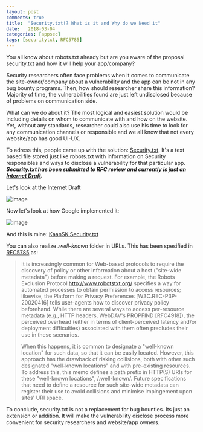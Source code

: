 ```yaml
---
layout: post
comments: true
title:  "Security.txt!? What is it and Why do we Need it"
date:   2018-03-04
categories: [appsec]
tags: [securitytxt, RFC5785]
---
```


You all know about robots.txt already but are you aware of the proposal security.txt and how it will help your app/company?

Security researchers often face problems when it comes to communicate the site-owner/company about a vulnerability and the app can be not in any bug bounty programs. Then, how should researcher share this information? Majority of time, the vulnerabilities found are just left undisclosed because of problems on communication side.

What can we do about it? The most logical and easiest solution would be including details on whom to communicate with and how on the website. Yet, without any standards, researcher could also use his time to look for any communication channels or responsible and we all know that not every website/app has good UI-UX.

To adress this, people came up with the solution: [Security.txt]. It's a text based file stored just like robots.txt with information on Security responsibles and ways to disclose a vulnerability for that particular app. **_Security.txt has been submitted to RFC review and currently is just an [Internet Draft]._** 

Let's look at the Internet Draft

![image](/post6/post6-1.jpg)

Now let's look at how Google implemented it:

![image](/post6/post6-2.jpg)

And this is mine: [KaanSK Security.txt](https://kaansk.github.io/.well-known/security.txt)

You can also realize _.well-known_ folder in URLs. This has been spesified in [RFC5785] as:


>It is increasingly common for Web-based protocols to require the discovery of policy or other information about a host ("site-wide metadata") before making a request. For example, the Robots Exclusion Protocol http://www.robotstxt.org/ specifies a way for automated processes to obtain permission to access resources; likewise, the Platform for Privacy Preferences [W3C.REC-P3P-20020416] tells user-agents how to discover privacy policy beforehand.
>While there are several ways to access per-resource metadata (e.g., HTTP headers, WebDAV's PROPFIND [RFC4918]), the perceived overhead (either in terms of client-perceived latency and/or deployment difficulties) associated with them often precludes their use in these scenarios.
>
>When this happens, it is common to designate a "well-known location" for such data, so that it can be easily located. However, this approach has the drawback of risking collisions, both with other such designated "well-known locations" and with pre-existing resources.
>To address this, this memo defines a path prefix in HTTP(S) URIs for these "well-known locations", /.well-known/. Future specifications that need to define a resource for such site-wide metadata can register their use to avoid collisions and minimise impingement upon sites' URI space.

To conclude, security.txt is not a replacement for bug bounties. Its just an extension or addition. It will make the vulnerability disclose process more convenient for security researchers and website/app owners.


[RFC5785]: https://tools.ietf.org/html/rfc5785
[Internet Draft]: https://tools.ietf.org/html/draft-foudil-securitytxt-02
[Security.txt]: https://securitytxt.org/
